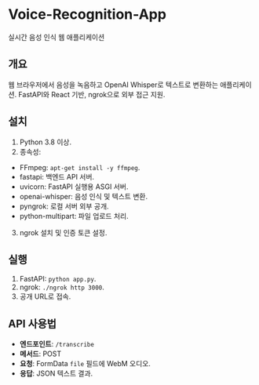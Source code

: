 # Voice-Recognition-App
실시간 음성 인식 웹 애플리케이션

## 개요
웹 브라우저에서 음성을 녹음하고 OpenAI Whisper로 텍스트로 변환하는 애플리케이션. FastAPI와 React 기반, ngrok으로 외부 접근 지원.

## 설치
1. Python 3.8 이상.
2. 종속성:
- FFmpeg: `apt-get install -y ffmpeg`.
- fastapi: 백엔드 API 서버.
- uvicorn: FastAPI 실행용 ASGI 서버.
- openai-whisper: 음성 인식 및 텍스트 변환.
- pyngrok: 로컬 서버 외부 공개.
- python-multipart: 파일 업로드 처리.
3. ngrok 설치 및 인증 토큰 설정.

## 실행
1. FastAPI: `python app.py`.
2. ngrok: `./ngrok http 3000`.
3. 공개 URL로 접속.

## API 사용법
- **엔드포인트**: `/transcribe`
- **메서드**: POST
- **요청**: FormData `file` 필드에 WebM 오디오.
- **응답**: JSON 텍스트 결과.
